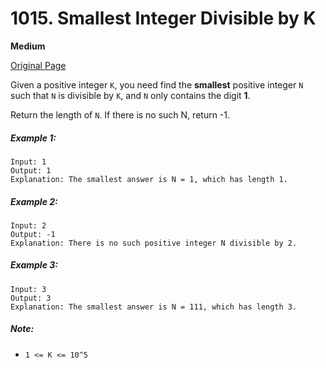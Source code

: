 # 1015. Smallest Integer Divisible by K

**Medium**

[Original Page](https://leetcode.com/problems/smallest-integer-divisible-by-k/)

Given a positive integer `K`, you need find the __smallest__ positive integer `N` such that `N` is divisible by `K`, and `N` only contains the digit __1__.

Return the length of `N`. If there is no such N, return -1.

##### Example 1:
```
Input: 1
Output: 1
Explanation: The smallest answer is N = 1, which has length 1.
```

##### Example 2: 
```
Input: 2
Output: -1
Explanation: There is no such positive integer N divisible by 2.
```

##### Example 3:
```
Input: 3
Output: 3
Explanation: The smallest answer is N = 111, which has length 3.
```

##### Note:
- `1 <= K <= 10^5`
